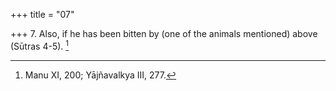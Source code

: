 +++
title = "07"

+++
7. Also, if he has been bitten by (one of the animals mentioned) above (Sūtras 4-5). [^5] 


[^5]:  Manu XI, 200; Yājñavalkya III, 277.
